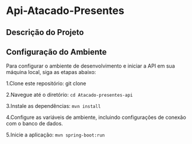 # Api-Atacado-Presentes

## Descrição do Projeto


## Configuração do Ambiente
Para configurar o ambiente de desenvolvimento e iniciar a API em sua máquina local, siga as etapas abaixo:

1.Clone este repositório: git clone 

2.Navegue até o diretório: `cd Atacado-presentes-api`

3.Instale as dependências: `mvn install`

4.Configure as variáveis de ambiente, incluindo configurações de conexão com o banco de dados.

5.Inicie a aplicação: `mvn spring-boot:run`

